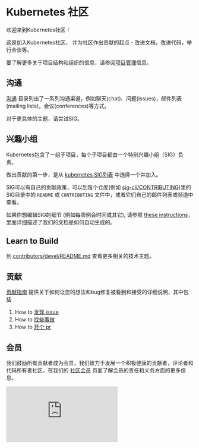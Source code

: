 # Kubernetes 社区

欢迎来到Kubernetes社区！

这是加入Kubernetes社区， 并为社区作出贡献的起点 - 改进文档，改进代码，举行会谈等。

要了解更多关于项目结构和组织的信息，请参阅[项目管理]信息。

## 沟通

[沟通](communication/) 目录列出了一系列沟通渠道，例如聊天(chat)、问题(issues)，邮件列表(mailing lists)，会议(conferences)等方式。

对于更具体的主题，请尝试SIG。

## 兴趣小组

Kubernetes包含了一组子项目，每个子项目都由一个特别兴趣小组（SIG）负责。

做出贡献的第一步，是从 [kubernetes SIG列表](sig-list.md) 中选择一个并加入。

SIG可以有自己的贡献政策，可以到每个仓库(例如 [sig-cli/CONTRIBUTING](sig-cli/CONTRIBUTING.md))里的SIG目录中的 `README` 或 `CONTRIBUTING` 文件中，或者它们自己的邮件列表或频道中查看。

如果你想编辑SIG的细节 (例如每周例会时间或其它), 请参照 [these instructions](./generator)，里面详细描述了我们的文档是如何自动生成的。

## Learn to Build

到 [contributors/devel/README.md](contributors/devel/README.md) 查看更多相关的技术主题。

## 贡献

[贡献指南](contributors/guide/README.md) 提供关于如何让您的想法和bug修复被看到和接受的详细说明，其中包括：

1. How to [发现 issue]
1. How to [找些事做]
1. How to [开个 pr]

## 会员

我们鼓励所有贡献者成为会员，我们致力于发展一个积极健康的贡献者，评论者和代码所有者社区。在我们的 [社区会员] 页面了解会员的责任和义务方面的更多信息。

[项目管理]: /governance.md
[开发指南]: contributors/devel/development.md
[贡献指南]: contributors/guide/README.md
[发现 issue]: /contributors/guide/README.md#file-an-issue
[找些事做]: contributors/guide/README.md#find-something-to-work-on
[开个 pr]: contributors/guide/README.md#open-a-pull-request
[社区会员]: /community-membership.md

![Analytics](https://kubernetes-site.appspot.com/UA-36037335-10/GitHub/CONTRIBUTING.md?pixel)
